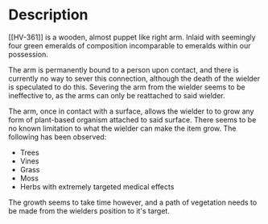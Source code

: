 # Description
[[HV-361]] is a wooden, almost puppet like right arm. Inlaid with seemingly four green emeralds of composition incomparable to emeralds within our possession. 

The arm is permanently bound to a person upon contact, and there is currently no way to sever this connection, although the death of the wielder is speculated to do this. Severing the arm from the wielder seems to be ineffective to, as the arms can only be reattached to said wielder.

The arm, once in contact with a surface, allows the wielder to to grow any form of plant-based organism attached to said surface. There seems to be no known limitation to what the wielder can make the item grow.
The following has been observed:
- Trees
- Vines
- Grass
- Moss
- Herbs with extremely targeted medical effects

The growth seems to take time however, and a path of vegetation needs to be made from the wielders position to it's target.